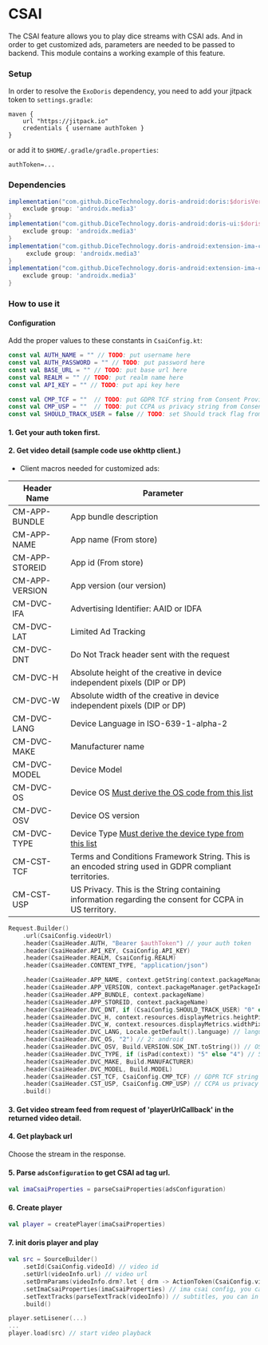 # CSAI
The CSAI feature allows you to play dice streams with CSAI ads. And in order to get customized ads, parameters are needed to be passed to backend.
This module contains a working example of this feature.

### Setup
In order to resolve the `ExoDoris` dependency, you need to add your jitpack token to `settings.gradle`:
```
maven {
    url "https://jitpack.io"
    credentials { username authToken }
}
```
or add it to `$HOME/.gradle/gradle.properties`:
```
authToken=...
```

### Dependencies
```groovy
implementation("com.github.DiceTechnology.doris-android:doris:$dorisVersion") {
    exclude group: 'androidx.media3'
}
implementation("com.github.DiceTechnology.doris-android:doris-ui:$dorisVersion") {
    exclude group: 'androidx.media3'
}
implementation("com.github.DiceTechnology.doris-android:extension-ima-csai:$dorisVersion") {
     exclude group: 'androidx.media3'
}
implementation("com.github.DiceTechnology.doris-android:extension-ima-csai-live:$dorisVersion") {
    exclude group: 'androidx.media3'
}
```

### How to use it
#### Configuration
Add the proper values to these constants in `CsaiConfig.kt`:
```kotlin
const val AUTH_NAME = "" // TODO: put username here
const val AUTH_PASSWORD = "" // TODO: put password here
const val BASE_URL = "" // TODO: put base url here
const val REALM = "" // TODO: put realm name here
const val API_KEY = "" // TODO: put api key here

const val CMP_TCF = ""  // TODO: put GDPR TCF string from Consent Provider here
const val CMP_USP = ""  // TODO: put CCPA us privacy string from Consent Provider here
const val SHOULD_TRACK_USER = false // TODO: set Should track flag from Consent Provider or device here
```

#### 1. Get your auth token first.

#### 2. Get video detail (sample code use okhttp client.)

- Client macros needed for customized ads:

|**Header Name**  | **Parameter** |
|--|--|
|CM-APP-BUNDLE|App bundle description|
|CM-APP-NAME| App name (From store)|
|CM-APP-STOREID|App id (From store)|
|CM-APP-VERSION|App version (our version)|
|CM-DVC-IFA|Advertising Identifier: AAID or IDFA|
|CM-DVC-LAT|Limited Ad Tracking|
|CM-DVC-DNT|Do Not Track header sent with the request|
|CM-DVC-H|Absolute height of the creative in device independent pixels (DIP or DP)|
|CM-DVC-W|Absolute width of the creative in device independent pixels (DIP or DP)|
|CM-DVC-LANG|Device Language in ISO-639-1-alpha-2|
|CM-DVC-MAKE|Manufacturer name|
|CM-DVC-MODEL|Device Model|
|CM-DVC-OS|Device OS [Must derive the OS code from this list](https://github.com/InteractiveAdvertisingBureau/AdCOM/blob/master/AdCOM%20v1.0%20FINAL.md#list_operatingsystems)|
|CM-DVC-OSV|Device OS version|
|CM-DVC-TYPE|Device Type [Must derive the device type from this list](https://github.com/InteractiveAdvertisingBureau/AdCOM/blob/master/AdCOM%20v1.0%20FINAL.md#list--device-types-)|
|CM-CST-TCF|Terms and Conditions Framework String. This is an encoded string used in GDPR compliant territories.|
|CM-CST-USP|US Privacy. This is the String containing information regarding the consent for CCPA in US territory.|

```kotlin
Request.Builder()
    .url(CsaiConfig.videoUrl)
    .header(CsaiHeader.AUTH, "Bearer $authToken") // your auth token
    .header(CsaiHeader.API_KEY, CsaiConfig.API_KEY)
    .header(CsaiHeader.REALM, CsaiConfig.REALM)
    .header(CsaiHeader.CONTENT_TYPE, "application/json")

    .header(CsaiHeader.APP_NAME, context.getString(context.packageManager.getPackageInfo(context.packageName, 0).applicationInfo.labelRes))
    .header(CsaiHeader.APP_VERSION, context.packageManager.getPackageInfo(context.packageName, 0).versionName)
    .header(CsaiHeader.APP_BUNDLE, context.packageName)
    .header(CsaiHeader.APP_STOREID, context.packageName)
    .header(CsaiHeader.DVC_DNT, if (CsaiConfig.SHOULD_TRACK_USER) "0" else "1")
    .header(CsaiHeader.DVC_H, context.resources.displayMetrics.heightPixels.toString())
    .header(CsaiHeader.DVC_W, context.resources.displayMetrics.widthPixels.toString())
    .header(CsaiHeader.DVC_LANG, Locale.getDefault().language) // language
    .header(CsaiHeader.DVC_OS, "2") // 2: android
    .header(CsaiHeader.DVC_OSV, Build.VERSION.SDK_INT.toString()) // OS version
    .header(CsaiHeader.DVC_TYPE, if (isPad(context)) "5" else "4") // 5:tablet, 4:phone
    .header(CsaiHeader.DVC_MAKE, Build.MANUFACTURER)
    .header(CsaiHeader.DVC_MODEL, Build.MODEL)
    .header(CsaiHeader.CST_TCF, CsaiConfig.CMP_TCF) // GDPR TCF string
    .header(CsaiHeader.CST_USP, CsaiConfig.CMP_USP) // CCPA us privacy string
    .build()
```

#### 3. Get video stream feed from request of 'playerUrlCallback' in the returned video detail.

#### 4. Get playback url
Choose the stream in the response.

#### 5. Parse `adsConfiguration` to get CSAI ad tag url.
```kotlin
val imaCsaiProperties = parseCsaiProperties(adsConfiguration)
```

#### 6. Create player
```kotlin
val player = createPlayer(imaCsaiProperties)
```

#### 7. init doris player and play
```kotlin
val src = SourceBuilder()
    .setId(CsaiConfig.videoId) // video id
    .setUrl(videoInfo.url) // video url
    .setDrmParams(videoInfo.drm?.let { drm -> ActionToken(CsaiConfig.videoId, videoInfo.url, drm.url, drm.jwtToken, "widevine") }) // drm config, you can get in the stream
    .setImaCsaiProperties(imaCsaiProperties) // ima csai config, you can get in detail feed.
    .setTextTracks(parseTextTrack(videoInfo)) // subtitles, you can in stream feed
    .build()

player.setLisener(...)
...
player.load(src) // start video playback
```
